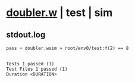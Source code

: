 # [doubler.w](../../../../../examples/tests/valid/doubler.w) | test | sim

## stdout.log
```log
pass ─ doubler.wsim » root/env0/test:f(2) == 8
 
 
Tests 1 passed (1)
Test Files 1 passed (1)
Duration <DURATION>
```

